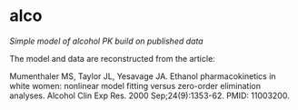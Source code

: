 # alco

_Simple model of alcohol PK build on published data_

The model and data are reconstructed from the article:

Mumenthaler MS, Taylor JL, Yesavage JA. Ethanol pharmacokinetics in white women: nonlinear model fitting versus zero-order elimination analyses. Alcohol Clin Exp Res. 2000 Sep;24(9):1353-62. PMID: 11003200.


